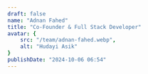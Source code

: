 ```yaml
---
draft: false
name: "Adnan Fahed"
title: "Co-Founder & Full Stack Developer"
avatar: {
    src: "/team/adnan-fahed.webp",
    alt: "Hudayi Asik"
}
publishDate: "2024-10-06 06:54"
---
```


